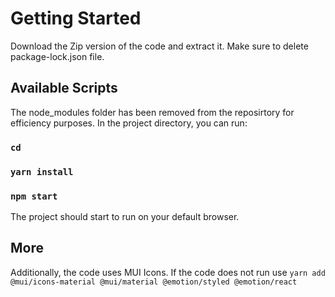 # Getting Started 

Download the Zip version of the code and extract it.
Make sure to delete package-lock.json file.

## Available Scripts

The node_modules folder has been removed from the reposirtory for efficiency purposes.
In the project directory, you can run:

### `cd`
### `yarn install`
### `npm start`

The project should start to run on your default browser.

## More

Additionally, the code uses MUI Icons.
If the code does not run use `yarn add @mui/icons-material @mui/material @emotion/styled @emotion/react` 

